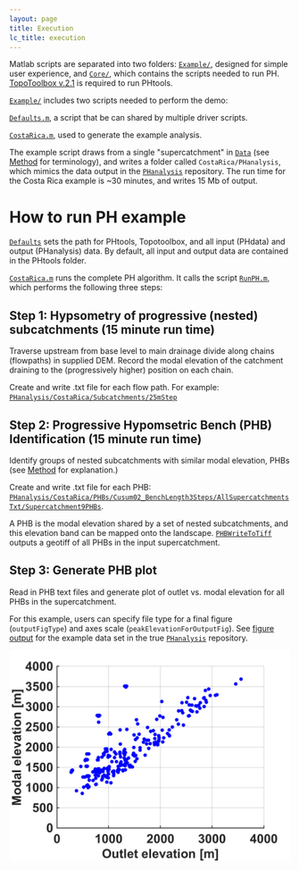 ```yaml
---
layout: page
title: Execution
lc_title: execution
---
```


Matlab scripts are separated into two folders: 
[`Example/`](https://github.com/mcunningham917/PHtools/tree/master/Example), 
designed for simple user experience, and [`Core/`](https://github.com/mcunningham917/PHtools/tree/master/Core),
 which contains the scripts needed to run PH. [TopoToolbox v.2.1](https://github.com/wschwanghart/topotoolbox)
  is required to run PHtools. 

[`Example/`](https://github.com/mcunningham917/PHtools/tree/master/Example)
 includes two scripts needed to perform the demo:

[`Defaults.m`](https://github.com/mcunningham917/PHtools/blob/master/Example/Defaults.m),
 a script that be can shared by multiple driver scripts. 

[`CostaRica.m`](https://github.com/mcunningham917/PHtools/blob/master/Example/CostaRica.m),
 used to generate the example analysis.

The example script draws from a single "supercatchment" in 
[`Data`](https://github.com/mcunningham917/PHtools/tree/master/Data/CostaRica/Supercatchments) 
(see [Method](https://mcunningham917.github.io/PHdoc/Method/) for terminology), 
and writes a folder called `CostaRica/PHanalysis`, which mimics the data output in 
the [`PHanalysis`](https://github.com/mcunningham917/PHanalysis) repository. 
The run time for the Costa Rica example is ~30 minutes, and writes 15 Mb of output. 

# How to run PH example

[`Defaults`](https://github.com/mcunningham917/PHtools/blob/master/Example/Defaults.m)
 sets the path for PHtools, Topotoolbox, and all input (PHdata) and output (PHanalysis)
  data. By default, all input and output data are contained in the PHtools folder. 

[`CostaRica.m`](https://github.com/mcunningham917/PHtools/blob/master/Example/CostaRica.m)
 runs the complete PH algorithm. It calls the script 
[`RunPH.m`](https://github.com/mcunningham917/PHtools/blob/master/Core/RunPH.m), 
which performs the following three steps:

## Step 1: Hypsometry of progressive (nested) subcatchments (15 minute run time)

Traverse upstream from base level to main drainage divide along chains (flowpaths) in
 supplied DEM. Record the modal elevation of the catchment draining to the 
 (progressively higher) position on each chain. 

Create and write .txt file for each flow path. For example: [`PHanalysis/CostaRica/Subcatchments/25mStep`](https://github.com/mcunningham917/PHanalysis/tree/master/CostaRica/Subcatchments/25mStep)

## Step 2: Progressive Hypomsetric Bench (PHB) Identification (15 minute run time)

Identify groups of nested subcatchments with similar modal elevation, PHBs 
(see [Method](https://mcunningham917.github.io/PHdoc/Method/) for explanation.) 

Create and write .txt file for each PHB: 
[`PHanalysis/CostaRica/PHBs/Cusum02_BenchLength3Steps/AllSupercatchmentsTxt/Supercatchment9PHBs`](https://github.com/mcunningham917/PHanalysis/tree/master/CostaRica/PHBs/Cusum02_BenchLength3Steps/AllSupercatchmentsTxt/Supercatchment9PHBs). 

A PHB is the modal elevation shared by a set of nested subcatchments, and this elevation
 band can be mapped onto the landscape. 
 [`PHBWriteToTiff`](https://github.com/mcunningham917/PHtools/blob/master/Core/WritePHBtoTiff.m) 
 outputs a geotiff of all PHBs in the input supercatchment.


## Step 3: Generate PHB plot

Read in PHB text files and generate plot of outlet vs. modal elevation for all PHBs in 
the supercatchment.

For this example, users can specify file type for a final figure (`outputFigType`) and 
axes scale (`peakElevationForOutputFig`). 
See 
[figure output](https://github.com/mcunningham917/PHanalysis/blob/master/CostaRica/Figures/SupercatchmentPHBs/Supercatchment9_hBench_vs_hChange.png) 
for the example data set in the true [`PHanalysis`](https://github.com/mcunningham917/PHanalysis) repository.

![figure output](https://raw.githubusercontent.com/mcunningham917/PHanalysis/master/CostaRica/Figures/SupercatchmentPHBs/Supercatchment9_hBench_vs_hChange.png)

